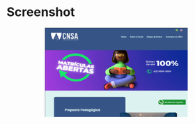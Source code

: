 # Screenshot

<div align="center">
  <img  src="./screenshot/cnsauruacu.png" width="65%">
</div>
  
